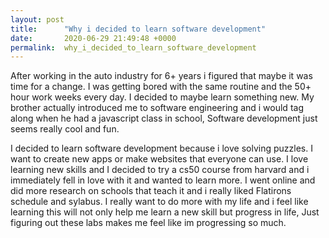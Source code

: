 ```yaml
---
layout: post
title:      "Why i decided to learn software development"
date:       2020-06-29 21:49:48 +0000
permalink:  why_i_decided_to_learn_software_development
---
```



After working in the auto industry for 6+ years i figured that maybe it was time for a change. I was getting bored with the same routine and the 50+ hour work weeks every day. I decided to maybe learn something new. My brother actually introduced me to software engineering and i would tag along when he had a javascript class in school, Software development just seems really cool and fun.

I decided to learn software development because i love solving puzzles. I want to create new apps or make websites that everyone can use. I love learning new skills and I decided to try a cs50 course from harvard and i immediately fell in love with it and wanted to learn more. I went online and did more research on schools that teach it and i really liked Flatirons schedule and sylabus. I really want to do more with my life and i feel like learning this will not only help me learn a new skill but progress in life, Just figuring out these labs makes me feel like im progressing so much. 
